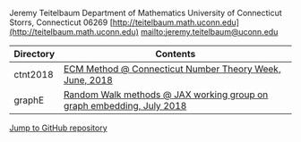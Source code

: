 Jeremy Teitelbaum
Department of Mathematics
University of Connecticut
Storrs, Connecticut 06269
[http://teitelbaum.math.uconn.edu](http://teitelbaum.math.uconn.edu)
[mailto:jeremy.teitelbaum@uconn.edu](mailto:jeremy.teitelbaum@uconn.edu)

|Directory | Contents |
|---|---| 
|ctnt2018 | [ECM Method @ Connecticut Number Theory Week, June, 2018](./ctnt2018.pdf) |
|graphE | [Random Walk methods @ JAX working group on graph embedding, July 2018](./graphE.pdf)|


[Jump to GitHub repository](http://github.uconn.edu/jet08013/Talks.git)
